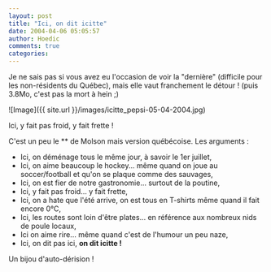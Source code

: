 ```yaml
---
layout: post
title: "Ici, on dit icitte"
date: 2004-04-06 05:05:57
author: Hoedic
comments: true
categories: 
---
```



Je ne sais pas si vous avez eu l'occasion de voir la "dernière"  (difficile pour les non-résidents du Québec), mais elle vaut franchement le détour ! (puis 3.8Mo, c'est pas la mort à  hein ;)

![Image]({{ site.url }}/images/icitte_pepsi-05-04-2004.jpg)
<div class="photoattrib">Ici, y fait pas froid, y fait frette !</div>



C'est un peu le ** de Molson mais version québécoise. Les arguments :
-  Ici, on déménage tous le même jour, à savoir le 1er juillet,
-  Ici, on aime beaucoup le hockey... même quand on joue au soccer/football et qu'on se plaque comme des sauvages,
-  Ici, on est fier de notre gastronomie... surtout de la poutine,
-  Ici, y fait pas froid... y fait frette,
-  Ici, on a hate que l'été arrive, on est tous en T-shirts même quand il fait encore 0°C,
-  Ici, les routes sont loin d'être plates... en référence aux nombreux nids de poule locaux,
-  Ici on aime rire... même quand c'est de l'humour un peu naze,
-  Ici, on dit pas ici, **on dit icitte !**

Un bijou d'auto-dérision !